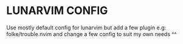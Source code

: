 # LUNARVIM CONFIG

Use mostly default config for lunarvim but add a few plugin e.g: folke/trouble.nvim and change a few config to suit my own needs ^^
